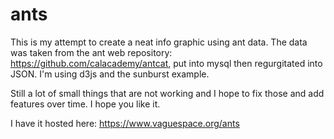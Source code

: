 ants
====

This is my attempt to create a neat info graphic using ant data.  The data was taken from the ant web repository: https://github.com/calacademy/antcat, put into mysql then regurgitated into JSON.  I'm using d3js and the sunburst example.

Still a lot of small things that are not working and I hope to fix those and add features over time.  I hope you like it.

I have it hosted here: https://www.vaguespace.org/ants
